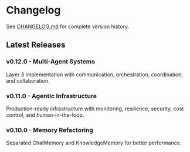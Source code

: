 # Changelog

See [CHANGELOG.md](https://github.com/marcosf63/react-agent-framework/blob/main/CHANGELOG.md) for complete version history.

## Latest Releases

### v0.12.0 - Multi-Agent Systems
Layer 3 implementation with communication, orchestration, coordination, and collaboration.

### v0.11.0 - Agentic Infrastructure  
Production-ready infrastructure with monitoring, resilience, security, cost control, and human-in-the-loop.

### v0.10.0 - Memory Refactoring
Separated ChatMemory and KnowledgeMemory for better performance.
